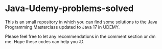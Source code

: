 # Java-Udemy-problems-solved
This is an small repository in which you can find some solutions to the Java Programming Masterclass updated to Java 17 in UDEMY.

Please feel free to let any recommendations in the comment section or dm me. Hope these codes can help you :D.
